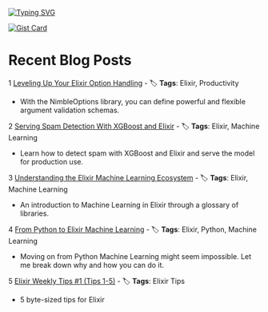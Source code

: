[![Typing SVG](https://readme-typing-svg.demolab.com?font=IBM+Plex+Mono&weight=700&size=25&pause=1000&center=true&multiline=true&width=435&height=69&lines=Hi%2C+thanks+for+stopping+by;+Take+a+look+around+%F0%9F%91%8B)](https://git.io/typing-svg)

<picture>
  <source
    srcset="https://github-readme-stats.vercel.app/api?username=acalejos&theme=radical&show_icons=true"
    media="(prefers-color-scheme: dark)"
  />
  <source
    srcset="https://github-readme-stats.vercel.app/api?username=acalejos&theme=radical&show_icons=true"
    media="(prefers-color-scheme: light), (prefers-color-scheme: no-preference)"
  />
</picture>

[![Gist Card](https://github-readme-stats.vercel.app/api/gist?id=4598e5e2b2b91e420a4cf609bc2ffc03&theme=radical)](https://gist.github.com/acalejos/4598e5e2b2b91e420a4cf609bc2ffc03)
# Recent Blog Posts
<!-- BLOG-POST-LIST:START -->
 1 [Leveling Up Your Elixir Option Handling](https://www.thestackcanary.com/elixir-nimble-options/) - 🏷️ **Tags**: Elixir, Productivity 
 - With the NimbleOptions library, you can define powerful and flexible argument validation schemas.  

 2 [Serving Spam Detection With XGBoost and Elixir](https://www.thestackcanary.com/serving-spam-detection-with-xgboost-and-elixir/) - 🏷️ **Tags**: Elixir, Machine Learning 
 - Learn how to detect spam with XGBoost and Elixir and serve the model for production use.  

 3 [Understanding the Elixir Machine Learning Ecosystem](https://www.thestackcanary.com/understanding-the-elixir-machine-learning-ecosystem/) - 🏷️ **Tags**: Elixir, Machine Learning 
 - An introduction to Machine Learning in Elixir through a glossary of libraries.  

 4 [From Python to Elixir Machine Learning](https://www.thestackcanary.com/from-python-pytorch-to-elixir-nx/) - 🏷️ **Tags**: Elixir, Python, Machine Learning 
 - Moving on from Python Machine Learning might seem impossible. Let me break down why and how you can do it.  

 5 [Elixir Weekly Tips #1 &lpar;Tips 1-5&rpar;](https://www.thestackcanary.com/elixir-tips-of-the-week-1/) - 🏷️ **Tags**: Elixir Tips 
 - 5 byte-sized tips for Elixir  
<!-- BLOG-POST-LIST:END -->
